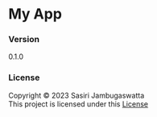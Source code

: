 # My App

### Version
0.1.0

### License
Copyright &copy; 2023 Sasiri Jambugaswatta <br>
This project is licensed under this [License](Licence.txt)
